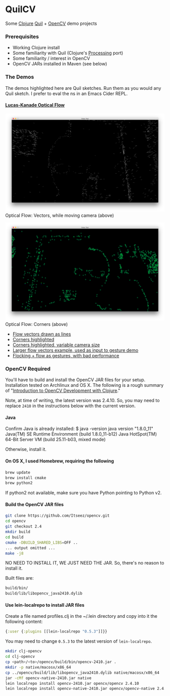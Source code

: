 QuilCV
======

Some [Clojure](http://clojure.org) [Quil](https://github.com/quil/quil) + [OpenCV](http://opencv.org) demo projects

### Prerequisites
- Working Clojure install
- Some familiarity with Quil (Clojure's [Processing](https://processing.org) port)
- Some familiarity / interest in OpenCV
- OpenCV JARs installed in Maven (see below)

### The Demos

The demos highlighted here are Quil sketches. Run them as you would any Quil sketch. I prefer to eval the ns in an Emacs Cider REPL.

#### [Lucas-Kanade Optical Flow](http://docs.opencv.org/master/doc/py_tutorials/py_video/py_lucas_kanade/py_lucas_kanade.html)

![Flow Vectors](https://raw.githubusercontent.com/PasDeChocolat/QuilCV/master/OpticalFlow/LucasKanade/pics/optical-flow-vectors.png "Flow Vectors")
Optical Flow: Vectors, while moving camera (above)

![Flow Corners](https://raw.githubusercontent.com/PasDeChocolat/QuilCV/master/OpticalFlow/LucasKanade/pics/optical-flow-corners.png "Flow Corners")
Optical Flow: Corners (above)

- [Flow vectors drawn as lines](https://github.com/PasDeChocolat/QuilCV/blob/master/OpticalFlow/LucasKanade/src/videotest/flow_only.clj)
- [Corners highlighted](https://github.com/PasDeChocolat/QuilCV/blob/master/OpticalFlow/LucasKanade/src/videotest/optical_flow_crit.clj)
- [Corners highlighted, variable camera size](https://github.com/PasDeChocolat/QuilCV/blob/master/OpticalFlow/LucasKanade/src/videotest/opti_flow_vari_cam.clj)
- [Larger flow vectors example, used as input to gesture demo](https://github.com/PasDeChocolat/QuilCV/blob/master/OpticalFlow/LucasKanade/src/videotest/basic_mover/core.clj)
- [Flocking + flow as gestures, with bad performance](https://github.com/PasDeChocolat/QuilCV/blob/master/OpticalFlow/LucasKanade/src/videotest/basic_mover/mover_core.clj)

### OpenCV Required

You'll have to build and install the OpenCV JAR files for your setup. Installation tested on Archlinux and OS X. The following is a rough summary of "[Introduction to OpenCV Development with Clojure](http://docs.opencv.org/doc/tutorials/introduction/clojure_dev_intro/clojure_dev_intro.html#clojure-dev-intro)."

Note, at time of writing, the latest version was 2.4.10. So, you may need to replace `2410` in the instructions below with the current version.

#### Java
Confirm Java is already installed:
$ java -version
java version "1.8.0_11"
Java(TM) SE Runtime Environment (build 1.8.0_11-b12)
Java HotSpot(TM) 64-Bit Server VM (build 25.11-b03, mixed mode)

Otherwise, install it.

#### On OS X, I used Homebrew, requiring the following

```` bash
brew update
brew install cmake
brew python2
````

If python2 not available, make sure you have Python pointing to Python v2.

#### Build the OpenCV JAR files

```` bash
git clone https://github.com/Itseez/opencv.git
cd opencv
git checkout 2.4
mkdir build
cd build
cmake -DBUILD_SHARED_LIBS=OFF ..
... output omitted ...
make -j8
````

NO NEED TO INSTALL IT, WE JUST NEED THE JAR. So, there's no reason to install it.

Built files are:
```` bash
build/bin/     
build/lib/libopencv_java2410.dylib
````

#### Use lein-localrepo to install JAR files

Create a file named profiles.clj in the ~/.lein directory and copy into it the following content:
```` clojure
{:user {:plugins [[lein-localrepo "0.5.3"]]}}
````

You may need to change `0.5.3` to the latest version of `lein-localrepo`.

```` bash
mkdir clj-opencv
cd clj-opencv
cp <path>/<to>/opencv/build/bin/opencv-2410.jar .
mkdir -p native/macosx/x86_64
cp ../opencv/build/lib/libopencv_java2410.dylib native/macosx/x86_64
jar -cMf opencv-native-2410.jar native
lein localrepo install opencv-2410.jar opencv/opencv 2.4.10
lein localrepo install opencv-native-2410.jar opencv/opencv-native 2.4.10
````